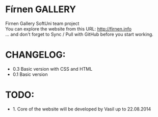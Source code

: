 Fírnen GALLERY
======

<p>
Firnen Gallery SoftUni team project<br/>
You can explore the website from this URL: <a href="http://firnen.info" target="_blank">http://firnen.info</a><br/>
 ... and don't forget to Sync / Pull with GitHub before you start working.
</p>


CHANGELOG:
=========
<p>
<ul>
<li>0.3 Basic version with CSS and HTML</li>
<li>0.1 Basic version</li>
</ul>
</p>


TODO:
=========
<p>
<ul>
<li>1. Core of the website will be developed by Vasil up to 22.08.2014</li>
</ul>
</p>